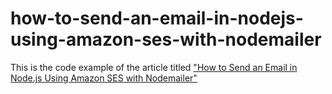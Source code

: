 # how-to-send-an-email-in-nodejs-using-amazon-ses-with-nodemailer

This is the code example of the article titled ["How to Send an Email in Node.js Using Amazon SES with Nodemailer"](https://bluefox.email/posts/how-to-send-an-email-in-nodejs-using-amazon-ses-with-nodemailer)
